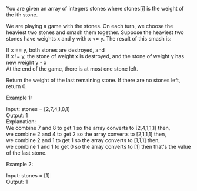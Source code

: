 You are given an array of integers stones where stones[i] is the weight of the ith stone.

We are playing a game with the stones. On each turn, we choose the heaviest two stones and smash them together. Suppose the heaviest two stones have weights x and y with x <= y. The result of this smash is:

If x == y, both stones are destroyed, and\
If x != y, the stone of weight x is destroyed, and the stone of weight y has new weight y - x\
At the end of the game, there is at most one stone left.

Return the weight of the last remaining stone. If there are no stones left, return 0.



Example 1:

Input: stones = [2,7,4,1,8,1]\
Output: 1\
Explanation:\
We combine 7 and 8 to get 1 so the array converts to [2,4,1,1,1] then,\
we combine 2 and 4 to get 2 so the array converts to [2,1,1,1] then,\
we combine 2 and 1 to get 1 so the array converts to [1,1,1] then,\
we combine 1 and 1 to get 0 so the array converts to [1] then that's the value of the last stone.

Example 2:

Input: stones = [1]\
Output: 1